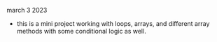 march 3 2023
- this is a mini project working with loops, arrays, and different array methods with some conditional logic as well.